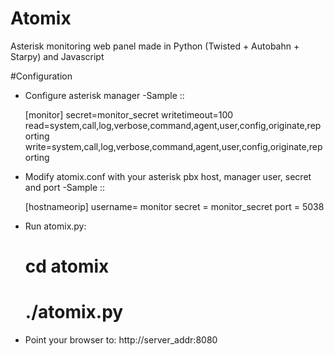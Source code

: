 # Atomix

Asterisk monitoring web panel made in Python (Twisted + Autobahn + Starpy) and Javascript

#Configuration

 - Configure asterisk manager
    -Sample ::

      [monitor]
      secret=monitor_secret
      writetimeout=100
      read=system,call,log,verbose,command,agent,user,config,originate,reporting
      write=system,call,log,verbose,command,agent,user,config,originate,reporting

 - Modify atomix.conf with your asterisk pbx host, manager user, secret and port
    -Sample ::

      [hostnameorip]
      username= monitor
      secret = monitor_secret
      port = 5038

 - Run atomix.py:
    # cd atomix

    # ./atomix.py

 - Point your browser to:  http://server_addr:8080


